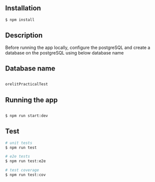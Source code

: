 
## Installation

```bash
$ npm install
```

## Description

Before running the app locally, configure the postgreSQL and create a database on the postgreSQL using below database name

## Database name
```bash

orelitPracticalTest

```



## Running the app

```bash

$ npm run start:dev

```

## Test

```bash
# unit tests
$ npm run test

# e2e tests
$ npm run test:e2e

# test coverage
$ npm run test:cov
```
